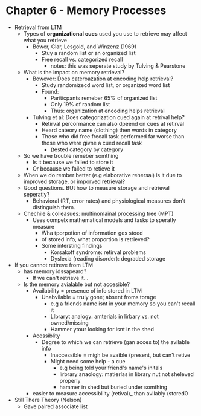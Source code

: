 Chapter 6 - Memory Processes
============================
- Retrieval from LTM
    * Types of **organizational cues** used you use to retrieve may affect what you retrieve
        - Bower, Clar, Lesgold, and Winzenz (1969)
            * Stuy a random list or an organized list
            * Free recall vs. categorized recall
                - notes: this was seperate study by Tulving & Pearstone
    * What is the impact on memory retrieval?
        - Bowever: Does cateroazation at encoding help retrieval?
            * Study randomizecd word list, or organized word list
            * Found:
                - Pariticpants remeber 65% of organized list
                - Only 19% of random list
                - Thus: organization at encoding helps retrieval
        - Tulving et al: Does categorization cued again at retrival help?
            * Retirval percormance can also dpeend on cues at retirval
            * Heard cateory name (clothing) then words in category
            * Those who did free frecall task performed far worse than those who were givne a cued recall task
                - (tested category by category
    * So we have trouble remeber somthing
        - Is it because we failed to store it
        - Or because we failed to retieve it
    * When we do rember better (e.g elaborative rehersal) is it due to improved storage, or imporved retrieval?
    * Good questions. BUt how to measure storage and retrieval seperatly?
        - Behavioral (RT, error rates) and physiological measures don't distinguish them.
    * Chechile & colleasues: multinomainal processing tree (MPT)
        - Uses compelx mathematical models and tasks to speratly measure
            * Wha tporpotion of information ges stoed
            * of stored info, what proportion is retrieved?
            * Some intersting findings
                - Korsakoff syndrome: retirval problems
                - Dyslexia (reading disorder): degraded storage
- If you cannot retireve from LTM
    * has memory idssapeard?
        - If we can't retrieve it...
    * Is the memory avialable but not accesible?
        - Availability = presence of info stored in LTM
            * Unabvilable = truly gone; absent froms torage
                - e.g a friends name isnt in your memory so you can't recall it
                - LIbraryt analogy: amterials in lirbary vs. not owned/missing
                - Hammer ytour looking for isnt in the shed
        - Acessiblity
            * Degree to which we can retrieve (gan acces to) the avilable info
                - Inaccessible = migh be avaible (present, but can't retive 
                - Might need some help - a cue
                    * e.g being told your friend's name's initals
                    * lirbrary anaology: matierlas in library nut not sheleved properly
                    * hammer in shed but buried under somthing
        * easier to measure accessibliity (retival)_ than avilably (stored0
- Still There Theory (Nelson)
    * Gave paired associate list
